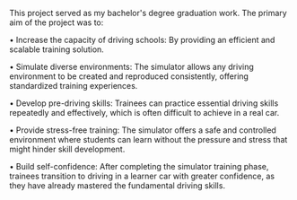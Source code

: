 This project served as my bachelor's degree graduation work. The primary aim of the project was to:

•	Increase the capacity of driving schools: By providing an efficient and scalable training solution.

•	Simulate diverse environments: The simulator allows any driving environment to be created and reproduced consistently, offering standardized training experiences.

•	Develop pre-driving skills: Trainees can practice essential driving skills repeatedly and effectively, which is often difficult to achieve in a real car.

•	Provide stress-free training: The simulator offers a safe and controlled environment where students can learn without the pressure and stress that might hinder skill development.

•	Build self-confidence: After completing the simulator training phase, trainees transition to driving in a learner car with greater confidence, as they have already mastered the fundamental driving skills.
